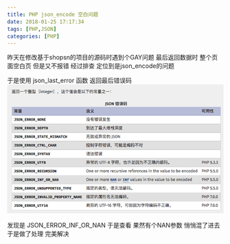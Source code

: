 ```yaml
---
title: PHP json_encode 空白问题
date: 2018-01-25 17:17:34
tags: [PHP,JSON]
categories: [PHP]
---
```


昨天在修改基于shopsn的项目的源码时遇到个GAY问题
最后返回数据时 整个页面空白页 但是又不报错
经过排查 定位到是json_encode的问题
<!-- more -->
于是使用 json_last_error 函数 返回最后错误码
![错误信息](/img/18-1-25/json_last_error.png)

发现是 JSON_ERROR_INF_OR_NAN 于是查看 果然有个NAN参数 悄悄混了进去 于是做了处理 完美解决